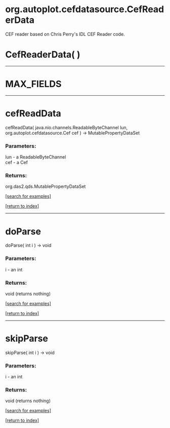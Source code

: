 # org.autoplot.cefdatasource.CefReaderData

CEF reader based on Chris Perry's IDL CEF Reader code.

# CefReaderData( )


***
<a name="MAX_FIELDS"></a>
# MAX_FIELDS



***
<a name="cefReadData"></a>
# cefReadData
cefReadData( java.nio.channels.ReadableByteChannel lun, org.autoplot.cefdatasource.Cef cef ) &rarr; MutablePropertyDataSet



### Parameters:
lun - a ReadableByteChannel
<br>cef - a Cef

### Returns:
org.das2.qds.MutablePropertyDataSet


<a href="https://github.com/autoplot/dev/search?q=cefReadData&unscoped_q=cefReadData">[search for examples]</a>

<a href="https://github.com/autoplot/documentation/blob/master/javadoc/index-all.md">[return to index]</a>

***
<a name="doParse"></a>
# doParse
doParse( int i ) &rarr; void



### Parameters:
i - an int

### Returns:
void (returns nothing)


<a href="https://github.com/autoplot/dev/search?q=doParse&unscoped_q=doParse">[search for examples]</a>

<a href="https://github.com/autoplot/documentation/blob/master/javadoc/index-all.md">[return to index]</a>

***
<a name="skipParse"></a>
# skipParse
skipParse( int i ) &rarr; void



### Parameters:
i - an int

### Returns:
void (returns nothing)


<a href="https://github.com/autoplot/dev/search?q=skipParse&unscoped_q=skipParse">[search for examples]</a>

<a href="https://github.com/autoplot/documentation/blob/master/javadoc/index-all.md">[return to index]</a>

